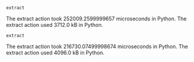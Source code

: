 ```action
extract
```

The extract action took 252009.2599999657 microseconds in Python.
The extract action used 3712.0 kB in Python.
```action
extract
```

The extract action took 216730.07499998674 microseconds in Python.
The extract action used 4096.0 kB in Python.
